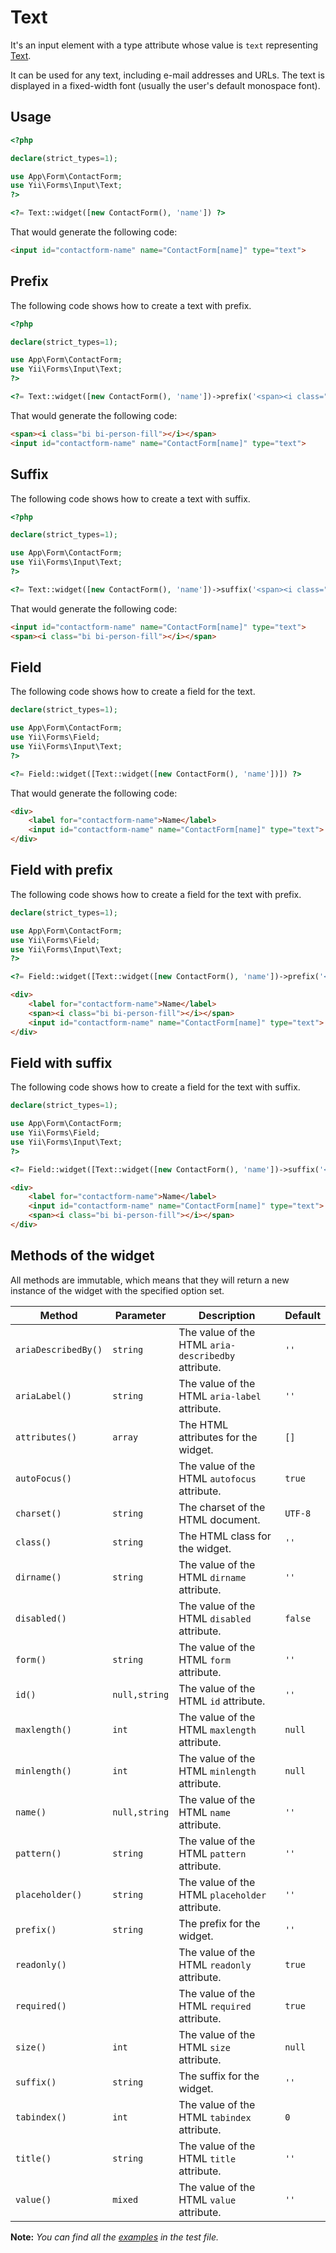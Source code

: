 # Text

It's an input element with a type attribute whose value is `text` representing [Text](https://www.w3.org/TR/2012/WD-html-markup-20120329/input.text.html#input.text).

It can be used for any text, including e-mail addresses and URLs. The text is displayed in a fixed-width font (usually
the user's default monospace font).

## Usage

```php
<?php

declare(strict_types=1);

use App\Form\ContactForm;
use Yii\Forms\Input\Text;
?>

<?= Text::widget([new ContactForm(), 'name']) ?>
```

That would generate the following code:

```html
<input id="contactform-name" name="ContactForm[name]" type="text">
```

## Prefix

The following code shows how to create a text with prefix.

```php
<?php

declare(strict_types=1);

use App\Form\ContactForm;
use Yii\Forms\Input\Text;
?>

<?= Text::widget([new ContactForm(), 'name'])->prefix('<span><i class="bi bi-person-fill"></i></span>') ?>
```

That would generate the following code:

```html
<span><i class="bi bi-person-fill"></i></span>
<input id="contactform-name" name="ContactForm[name]" type="text">
```

## Suffix

The following code shows how to create a text with suffix.

```php
<?php

declare(strict_types=1);

use App\Form\ContactForm;
use Yii\Forms\Input\Text;
?>

<?= Text::widget([new ContactForm(), 'name'])->suffix('<span><i class="bi bi-person-fill"></i></span>') ?>
```

That would generate the following code:

```html
<input id="contactform-name" name="ContactForm[name]" type="text">
<span><i class="bi bi-person-fill"></i></span>
```

## Field

The following code shows how to create a field for the text.

```php
declare(strict_types=1);

use App\Form\ContactForm;
use Yii\Forms\Field;
use Yii\Forms\Input\Text;
?>

<?= Field::widget([Text::widget([new ContactForm(), 'name'])]) ?>
```

That would generate the following code:

```html
<div>
    <label for="contactform-name">Name</label>
    <input id="contactform-name" name="ContactForm[name]" type="text">
</div>
```

## Field with prefix

The following code shows how to create a field for the text with prefix.

```php
declare(strict_types=1);

use App\Form\ContactForm;
use Yii\Forms\Field;
use Yii\Forms\Input\Text;
?>

<?= Field::widget([Text::widget([new ContactForm(), 'name'])->prefix('<span><i class="bi bi-person-fill"></i></span>'), ]) ?>
```

```html
<div>
    <label for="contactform-name">Name</label>
    <span><i class="bi bi-person-fill"></i></span>
    <input id="contactform-name" name="ContactForm[name]" type="text">
</div>
```

## Field with suffix

The following code shows how to create a field for the text with suffix.

```php
declare(strict_types=1);

use App\Form\ContactForm;
use Yii\Forms\Field;
use Yii\Forms\Input\Text;
?>

<?= Field::widget([Text::widget([new ContactForm(), 'name'])->suffix('<span><i class="bi bi-person-fill"></i></span>'), ]) ?>
```

```html
<div>
    <label for="contactform-name">Name</label>
    <input id="contactform-name" name="ContactForm[name]" type="text">
    <span><i class="bi bi-person-fill"></i></span>
</div>
```

## Methods of the widget

All methods are immutable, which means that they will return a new instance of the widget with the specified option set.

| Method              | Parameter     | Description                                         | Default |
|---------------------|---------------|-----------------------------------------------------|---------|
| `ariaDescribedBy()` | `string`      | The value of the HTML `aria-describedby` attribute. | `''`    |
| `ariaLabel()`       | `string`      | The value of the HTML `aria-label` attribute.       | `''`    |
| `attributes()`      | `array`       | The HTML attributes for the widget.                 | `[]`    |
| `autoFocus()`       |               | The value of the HTML `autofocus` attribute.        | `true`  |
| `charset()`         | `string`      | The charset of the HTML document.                   | `UTF-8` |
| `class()`           | `string`      | The HTML class for the widget.                      | `''`    |
| `dirname()`         | `string`      | The value of the HTML `dirname` attribute.          | `''`    |
| `disabled()`        |               | The value of the HTML `disabled` attribute.         | `false` |
| `form()`            | `string`      | The value of the HTML `form` attribute.             | `''`    |
| `id()`              | `null,string` | The value of the HTML `id` attribute.               | `''`    |
| `maxlength()`       | `int`         | The value of the HTML `maxlength` attribute.        | `null`  |
| `minlength()`       | `int`         | The value of the HTML `minlength` attribute.        | `null`  |
| `name()`            | `null,string` | The value of the HTML `name` attribute.             | `''`    |
| `pattern()`         | `string`      | The value of the HTML `pattern` attribute.          | `''`    |
| `placeholder()`     | `string`      | The value of the HTML `placeholder` attribute.      | `''`    |
| `prefix()`          | `string`      | The prefix for the widget.                          | `''`    |
| `readonly()`        |               | The value of the HTML `readonly` attribute.         | `true`  |
| `required()`        |               | The value of the HTML `required` attribute.         | `true`  |
| `size()`            | `int`         | The value of the HTML `size` attribute.             | `null`  |
| `suffix()`          | `string`      | The suffix for the widget.                          | `''`    |
| `tabindex()`        | `int`         | The value of the HTML `tabindex` attribute.         | `0`     |
| `title()`           | `string`      | The value of the HTML `title` attribute.            | `''`    |
| `value()`           | `mixed`       | The value of the HTML `value` attribute.            | `''`    |

**Note:** *You can find all the [examples](/tests/Doc/TextDocTest.php) in the test file.*

